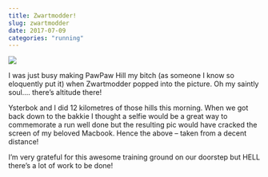 ```yaml
---
title: Zwartmodder!
slug: zwartmodder
date: 2017-07-09
categories: "running"
---
```


<p><img src="http://res.cloudinary.com/dy6grlu8z/image/upload/v1558841634/otco54mbukczbdn86uy0.jpg"/></p>
<p>I was just busy making PawPaw Hill my bitch (as someone I know so eloquently put it) when Zwartmodder popped into the picture. Oh my saintly soul…. there’s altitude there!</p>
<p>Ysterbok and I did 12 kilometres of those hills this morning. When we got back down to the bakkie I thought a selfie would be a great way to commemorate a run well done but the resulting pic would have cracked the screen of my beloved Macbook. Hence the above – taken from a decent distance!</p>
<p>I’m very grateful for this awesome training ground on our doorstep but HELL there’s a lot of work to be done!</p>


